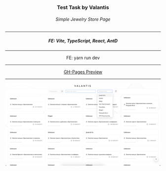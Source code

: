 <h3 align="center">Test Task by Valantis</h3>
<h6 align="center">Simple Jewelry Store Page</h3>
<hr/>
<h5 align="center">FE: Vite, TypeScript, React, AntD<br/></h5> 
<hr/>
<div align="center">FE: yarn run dev</div>
<hr/>
<div align="center"><a href="123">GH-Pages Preview</a> 
</div>
<hr>
<div align="center"><img src="preview.png" width='500'></div>